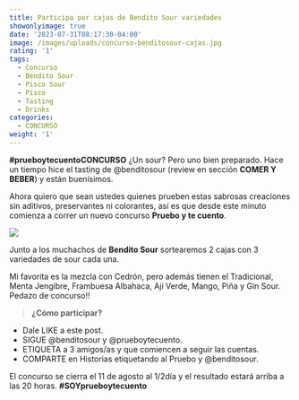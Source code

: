 ```yaml
---
title: Participa por cajas de Bendito Sour variedades
showonlyimage: true
date: '2023-07-31T08:17:30-04:00'
image: /images/uploads/concurso-benditosour-cajas.jpg
rating: '1'
tags:
  - Concurso
  - Bendito Sour
  - Pisco Sour
  - Pisco
  - Tasting
  - Drinks
categories:
  - CONCURSO
weight: '1'
---
```

**\#prueboytecuentoCONCURSO** ¿Un sour? Pero uno bien preparado. Hace un tiempo hice el tasting de @benditosour (review en sección **COMER Y BEBER**) y están buenísimos. 

<!--more-->

Ahora quiero que sean ustedes quienes prueben estas sabrosas creaciones sin aditivos, preservantes ni colorantes, así es que desde este minuto comienza a correr un nuevo concurso **Pruebo y te cuento**.

![](/images/uploads/concurso-benditosour-cajas.jpg)

Junto a los muchachos de **Bendito Sour** sortearemos 2 cajas con 3 variedades de sour cada una.



Mi favorita es la mezcla con Cedrón, pero además tienen el Tradicional, Menta Jengibre, Frambuesa Albahaca, Ají Verde, Mango, Piña y Gin Sour. Pedazo de concurso‼️



> **¿Cómo participar?**



* Dale LIKE a este post.
* SIGUE @benditosour y @prueboytecuento.
* ETIQUETA a 3 amigos/as y que comiencen a seguir las cuentas.
* COMPARTE en Historias etiquetando al Pruebo y @benditosour.



El concurso se cierra el 11 de agosto al 1/2día y el resultado estará arriba a las 20 horas. **\#SOYprueboytecuento**
